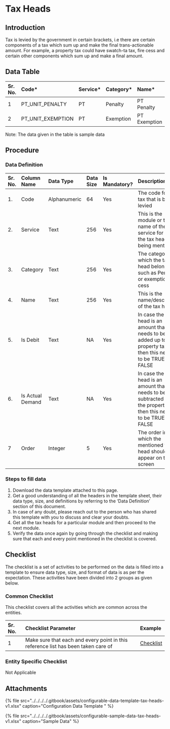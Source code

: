 # Tax Heads

## Introduction <a id="Introduction"></a>

Tax is levied by the government in certain brackets, i.e there are certain components of a tax which sum up and make the final trans-actionable amount. For example, a property tax could have swatch-ta tax, fire cess and certain other components which sum up and make a final amount.

## Data Table <a id="Data-Table"></a>

| Sr. No. | Code\* | Service\* | Category\* | Name\* | Is Debit\* | Is Actual Demand\* | Order\* |
| :--- | :--- | :--- | :--- | :--- | :--- | :--- | :--- |
| 1 | PT\_UNIT\_PENALTY | PT | Penalty | PT Penalty | FALSE | FALSE | 1 |
| 2 | PT\_UNIT\_EXEMPTION | PT | Exemption | PT Exemption | TRUE | TRUE | 2 |

Note: The data given in the table is sample data

## Procedure <a id="Procedure"></a>

### Data Definition <a id="Data-Definition"></a>

| Sr. No. | Column Name | Data Type | Data Size | Is Mandatory? | Description |
| :--- | :--- | :--- | :--- | :--- | :--- |
| 1. | Code | Alphanumeric | 64 | Yes | The code for the tax that is being levied |
| 2. | Service | Text | 256 | Yes | This is the module or the name of the service for which the tax head is being mentioned |
| 3. | Category | Text | 256 | Yes | The category to which the tax head belongs such as Penalty or exemption or cess |
| 4. | Name | Text | 256 | Yes | This is the name/description of the tax head |
| 5. | Is Debit | Text | NA | Yes | In case the tax head is an amount that needs to be added up to the property tax, then this needs to be TRUE else FALSE |
| 6. | Is Actual Demand | Text | NA | Yes | In case the tax head is an amount that needs to be subtracted from the property tax, then this needs to be TRUE else FALSE |
| 7 | Order | Integer | 5 | Yes | The order in which the mentioned tax head should appear on the screen |

### Steps to fill data <a id="Steps-to-fill-data"></a>

1. Download the data template attached to this page.
2. Get a good understanding of all the headers in the template sheet, their data type, size, and definitions by referring to the ‘Data Definition’ section of this document.
3. In case of any doubt, please reach out to the person who has shared this template with you to discuss and clear your doubts.
4. Get all the tax heads for a particular module and then proceed to the next module.
5. Verify the data once again by going through the checklist and making sure that each and every point mentioned in the checklist is covered.

## Checklist <a id="Checklist"></a>

The checklist is a set of activities to be performed on the data is filled into a template to ensure data type, size, and format of data is as per the expectation. These activities have been divided into 2 groups as given below.

### Common Checklist <a id="Common-Checklist"></a>

This checklist covers all the activities which are common across the entities.

| Sr. No. | Checklist Parameter | Example |
| :--- | :--- | :--- |
| 1 | Make sure that each and every point in this reference list has been taken care of | [Checklist](https://digit-discuss.atlassian.net/wiki/spaces/DO/pages/502203140/Checklist) |

### Entity Specific Checklist <a id="Entity-Specific-Checklist"></a>

Not Applicable

## Attachments <a id="Attachments"></a>

{% file src="../../../../.gitbook/assets/configurable-data-template-tax-heads-v1.xlsx" caption="Configuration Data Template " %}

{% file src="../../../../.gitbook/assets/configurable-sample-data-tax-heads-v1.xlsx" caption="Sample Data" %}

